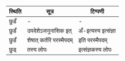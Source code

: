 | स्थिति | सूत्र | टिप्पणी |
| ----- | ------- | ------ |
| छुडँ | - | - |
| छुडँ | उपदेशेऽजनुनासिक इत् | अँ-इत्यस्य इत्संज्ञा |
| छुडँ | शेषात् कर्तरि परस्मैपदम् | इति परस्मैपदम् |
| छुड् | तस्य लोपः | इत्संज्ञकस्य लोपः |
